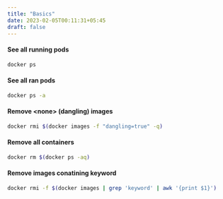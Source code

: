 ```yaml
---
title: "Basics"
date: 2023-02-05T00:11:31+05:45
draft: false
---
```


#### See all running pods
```bash
docker ps
```

#### See all ran pods
```bash
docker ps -a
```

#### Remove \<none\> (dangling) images
```bash
docker rmi $(docker images -f "dangling=true" -q)
```

#### Remove all containers
```bash
docker rm $(docker ps -aq)
```
#### Remove images conatining keyword
```bash
docker rmi -f $(docker images | grep 'keyword' | awk '{print $1}')
```

